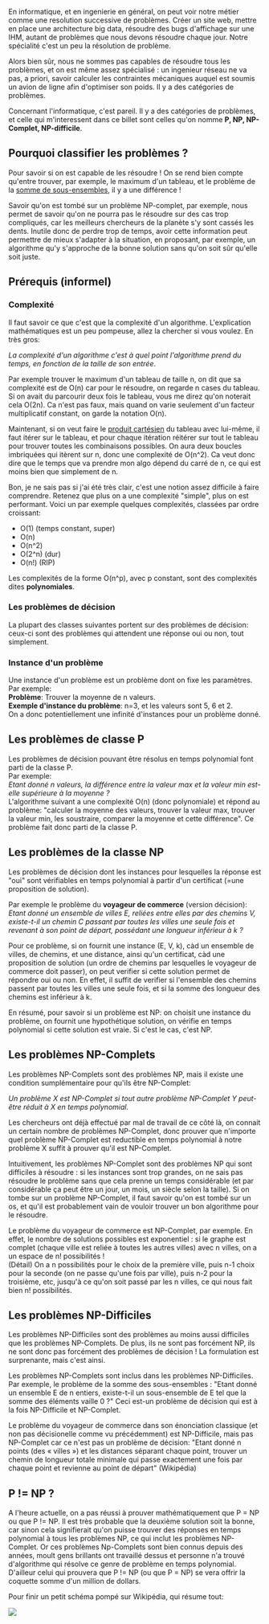   En informatique, et en ingenierie en général, on peut voir notre métier comme une resolution successive de problèmes. 
Créer un site web, mettre en place une architecture big data, résoudre des bugs d'affichage sur une IHM,
autant de problèmes que nous devons résoudre chaque jour. Notre spécialité c'est un peu la résolution de problème.

Alors bien sûr, nous ne sommes pas capables de résoudre tous les problèmes, et on est même assez spécialisé :
un ingenieur réseau ne va pas, a priori, savoir calculer les contraintes mécaniques auquel est soumis un avion de ligne afin d'optimiser son poids. Il y a des catégories de problèmes.

Concernant l'informatique, c'est pareil. Il y a des catégories de problèmes, et celle qui m'interessent dans ce billet sont celles qu'on nomme **P, NP, NP-Complet, NP-difficile**. 

## Pourquoi classifier les problèmes ?
Pour savoir si on est capable de les résoudre ! On se rend bien compte qu'entre trouver, par exemple, le maximum d'un tableau, et le problème de la [somme de sous-ensembles](https://fr.wikipedia.org/wiki/Probl%C3%A8me_de_la_somme_de_sous-ensembles), il y a une différence ! 

Savoir qu'on est tombé sur un problème NP-complet, par exemple, nous permet de savoir qu'on ne pourra pas le résoudre sur des cas trop compliqués, car les meilleurs chercheurs de la planète s'y sont cassés les dents. Inutile donc de perdre trop de temps, avoir cette information peut permettre de mieux s'adapter à la situation, en proposant, par exemple, un algorithme qu'y s'approche de la bonne solution sans qu'on soit sûr qu'elle soit juste.

## Prérequis (informel)
### Complexité
Il faut savoir ce que c'est que la complexité d'un algorithme. L'explication mathématiques est un peu pompeuse, allez la chercher si vous voulez. En très gros:  

*La complexité d'un algorithme c'est à quel point l'algorithme prend du temps, en fonction de la taille de son entrée*.   

Par exemple trouver le maximum d'un tableau de taille n, on dit que sa complexité est de O(n) car pour le résoudre, on regarde n cases du tableau. 
Si on avait du parcourir deux fois le tableau, vous me direz qu'on noterait cela O(2n). Ca n'est pas faux, mais quand on varie seulement d'un facteur multiplicatif constant, on garde la notation O(n).

Maintenant, si on veut faire le [produit cartésien](http://www.bibmath.net/dico/index.php?action=affiche&quoi=./p/prodcart.html) du tableau avec lui-même, il faut itérer sur le tableau, et pour chaque itération réitérer sur tout le tableau pour trouver toutes les combinaisons possibles. On aura deux boucles imbriquées qui itèrent sur n, donc une complexité de O(n^2). Ca veut donc dire que le temps que va prendre mon algo dépend du carré de n, ce qui est moins bien que simplement de n.

Bon, je ne sais pas si j'ai été très clair, c'est une notion assez difficile à faire comprendre. Retenez que plus on a une complexité "simple", plus on est performant. Voici un par exemple quelques complexités, classées par ordre croissant:  
- O(1) (temps constant, super)   
- O(n)  
- O(n^2)  
- O(2^n) (dur)  
- O(n!) (RIP)  

Les complexités de la forme O(n^p), avec p constant, sont des complexités dites **polynomiales**.

### Les problèmes de décision

La plupart des classes suivantes portent sur des problèmes de décision: ceux-ci sont des problèmes qui attendent une réponse oui ou non, tout simplement.

### Instance d'un problème
Une instance d'un problème est un problème dont on fixe les paramètres. Par exemple:  
**Problème**: Trouver la moyenne de n valeurs.  
**Exemple d'instance du problème**: n=3, et les valeurs sont 5, 6 et 2.  
On a donc potentiellement une infinité d'instances pour un problème donné.

## Les problèmes de classe P
Les problèmes de décision pouvant être résolus en temps polynomial font parti de la classe P.  
Par exemple:  
*Etant donné n valeurs, la différence entre la valeur max et la valeur min est-elle supérieure à la moyenne ?*  
L'algorithme suivant a une complexité O(n) (donc polynomiale) et répond au problème: "calculer la moyenne des valeurs, trouver la valeur max, trouver la valeur min, les soustraire, comparer la moyenne et cette différence". Ce problème fait donc parti de la classe P.

## Les problèmes de la classe NP
Les problèmes de décision dont les instances pour lesquelles la réponse est "oui" sont vérifiables en temps polynomial à partir d'un certificat (=une proposition de solution).

Par exemple le problème du **voyageur de commerce** (version décision):  
*Etant donné un ensemble de villes E, reliées entre elles par des chemins V, existe-t-il un chemin C passant par toutes les villes une seule fois et revenant à son point de départ, possédant une longueur inférieur à k ?*

Pour ce problème, si on fournit une instance (E, V, k), càd un ensemble de villes, de chemins, et une distance, ainsi qu'un certificat, càd une proposition de solution (un ordre de chemins par lesquelles le voyageur de commerce doit passer), on peut verifier si cette solution permet de répondre oui ou non. En effet, il suffit de verifier si l'ensemble des chemins passent par toutes les villes une seule fois, et si la somme des longueur des chemins est inférieur à k.

En résumé, pour savoir si un problème est NP: on choisit une instance du problème, on fournit une hypothétique solution, on vérifie en temps polynomial si cette solution est vraie. Si c'est le cas, c'est NP.

## Les problèmes NP-Complets
Les problèmes NP-Complets sont des problèmes NP, mais il existe une condition sumplémentaire pour qu'ils être NP-Complet: 

*Un problème X est NP-Complet si tout autre problème NP-Complet Y peut-être réduit à X en temps polynomial.*

Les chercheurs ont déjà effectué par mal de travail de ce côté là, on connait un certain nombre de problèmes NP-Complet, donc prouver que n'importe quel problème NP-Complet est reductible en temps polynomial à notre problème X suffit à prouver qu'il est NP-Complet.

Intuitivement, les problèmes NP-Complet sont des problèmes NP qui sont difficiles à résoudre : si les instances sont trop grandes, on ne sais pas résoudre le problème sans que cela prenne un temps considérable (et par considérable ça peut être un jour, un mois, un siècle selon la taille). Si on tombe sur un problème NP-Complet, il faut savoir qu'on est tombé sur un os, et qu'il est probablement vain de vouloir trouver un bon algorithme pour le résoudre.

Le problème du voyageur de commerce est NP-Complet, par exemple. En effet, le nombre de solutions possibles est exponentiel : si le graphe est complet (chaque ville est reliée à toutes les autres villes) avec n villes, on a un espace de n! possibilités !  
(Détail) On a n possibilités pour le choix de la première ville, puis n-1 choix pour la seconde (on ne passe qu'une fois par ville), puis n-2 pour la troisième, etc, jusqu'à ce qu'on soit passé par les n villes, ce qui nous fait bien n! possibilités.

## Les problèmes NP-Difficiles
Les problèmes NP-Difficiles sont des problèmes au moins aussi difficiles que les problèmes NP-Complets. De plus, ils ne sont pas forcément NP, ils ne sont donc pas forcément des problèmes de décision ! La formulation est surprenante, mais c'est ainsi.

Les problèmes NP-Complets sont inclus dans les problèmes NP-Difficiles.
Par exemple, le problème de la somme des sous-ensembles : 
"Etant donné un ensemble E de n entiers, existe-t-il un sous-ensemble de E tel que la somme des éléments vaille 0 ?"
Ceci est-un problème de décision qui est à la fois NP-Difficile et NP-Complet.

Le problème du voyageur de commerce dans son énonciation classique (et non pas décisionelle comme vu précédemment) est NP-Difficile, mais pas NP-Complet car ce n'est pas un problème de décision:
"Etant donné n points (des « villes ») et les distances séparant chaque point, trouver un chemin de longueur totale minimale qui passe exactement une fois par chaque point et revienne au point de départ" (Wikipédia)

## P != NP ?
A l'heure actuelle, on a pas réussi à prouver mathématiquement que P = NP ou que P != NP. Il est très probable que la deuxième solution soit la bonne, car sinon cela signifierait qu'on puisse trouver des réponses en temps polynomial à tous les problèmes NP, ce qui inclut les problèmes NP-Complet. Or ces problèmes Np-Complets sont bien connus depuis des années, moult gens brillants ont travaillé dessus et personne n'a trouvé d'algorithme qui résolve ce genre de problème en temps polynomial. D'ailleur celui qui prouvera que P != NP (ou que P = NP) se vera offrir la coquette somme d'un million de dollars.

Pour finir un petit schéma pompé sur Wikipédia, qui résume tout:

![](https://raw.githubusercontent.com/Romathonat/vulgaireDevEntries/master/NPProblemes/P_NP.png) 


